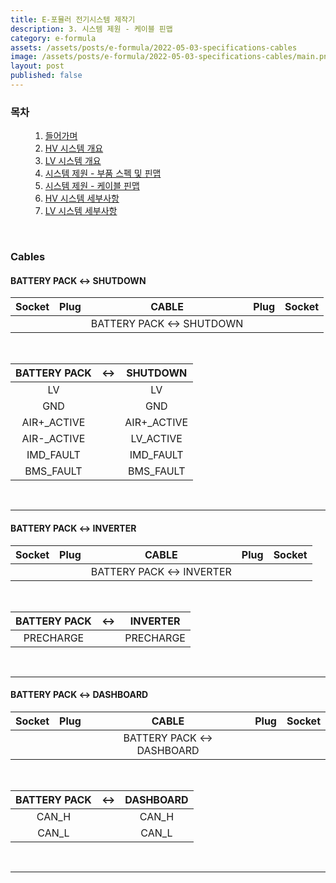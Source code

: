 ```yaml
---
title: E-포뮬러 전기시스템 제작기
description: 3. 시스템 제원 - 케이블 핀맵
category: e-formula
assets: /assets/posts/e-formula/2022-05-03-specifications-cables
image: /assets/posts/e-formula/2022-05-03-specifications-cables/main.png
layout: post
published: false
---
```


### 목차
<div style="margin-left: 2rem;">
<ol>
<li><a class='link' href="https://luftaquila.io/blog/e-formula/introduction/">들어가며</a></li>
<li><a class='link' href="https://luftaquila.io/blog/e-formula/hv-introduction/">HV 시스템 개요</a></li>
<li><a class='link' href="https://luftaquila.io/blog/e-formula/lv-introduction/">LV 시스템 개요</a></li>
<li><a class='link' href="https://luftaquila.io/blog/e-formula/specifications-pinout/">시스템 제원 - 부품 스펙 및 핀맵</a></li>
<li><a class='link' href="https://luftaquila.io/blog/e-formula/specifications-cables/">시스템 제원 - 케이블 핀맵</a></li>
<li><a class='link' href="https://luftaquila.io/blog/e-formula/hv-detail/">HV 시스템 세부사항</a></li>
<li><a class='link' href="https://luftaquila.io/blog/e-formula/lv-detail/">LV 시스템 세부사항</a></li>
</ol>
</div>
<br>

### Cables
#### BATTERY PACK ↔ SHUTDOWN

| Socket | Plug | CABLE | Plug | Socket |
|:-:|:-:|:-:|:-:|:-:|
|||BATTERY PACK ↔ SHUTDOWN|||

<br>

|BATTERY PACK|↔|SHUTDOWN|
|:----------:|:-:|:-------:|
|LV||LV|
|GND||GND|
|AIR+_ACTIVE||AIR+_ACTIVE|
|AIR-_ACTIVE||LV_ACTIVE|
|IMD_FAULT||IMD_FAULT|
|BMS_FAULT||BMS_FAULT|

<br>
<hr>

#### BATTERY PACK ↔ INVERTER

| Socket | Plug | CABLE | Plug | Socket |
|:-:|:-:|:-:|:-:|:-:|
|||BATTERY PACK ↔ INVERTER|||

<br>

|BATTERY PACK|↔|INVERTER|
|:----------:|:-:|:-------:|
|PRECHARGE||PRECHARGE|

<br>
<hr>

#### BATTERY PACK ↔ DASHBOARD

| Socket | Plug | CABLE | Plug | Socket |
|:-:|:-:|:-:|:-:|:-:|
|||BATTERY PACK ↔ DASHBOARD|||

<br>

|BATTERY PACK|↔|DASHBOARD|
|:----------:|:-:|:-------:|
|CAN_H||CAN_H|
|CAN_L||CAN_L|

<br>
<hr>
